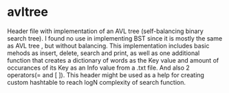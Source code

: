 # avltree
Header file with implementation of an AVL tree (self-balancing binary search tree). I found no use in implementing BST since it is mostly the same as AVL tree , but without balancing.
This implementation includes basic mehods as insert, delete, search and print, as well as one additional function that creates a dictionary of words as the Key value and amount of occurances of its Key as an Info value from a .txt file.
And also 2 operators(= and [ ]). 
This header might be used as a help for creating custom hashtable to reach logN complexity of search function.
